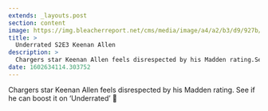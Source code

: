 ```yaml
--- 
extends: _layouts.post 
section: content 
image: https://img.bleacherreport.net/cms/media/image/a4/a2/b3/d9/927b/4c3d/bda8/9509d97c2875/crop_exact_3x2-KA.jpg?h=1080&q=90&w=1617 
title: > 
  Underrated S2E3 Keenan Allen 
description: > 
  Chargers star Keenan Allen feels disrespected by his Madden rating.See if he can boost it on ‘Underrated’ 🎥 
date: 1602634114.303752 
--- 
```

Chargers star Keenan Allen feels disrespected by his Madden rating. See if he can boost it on ‘Underrated’ 🎥